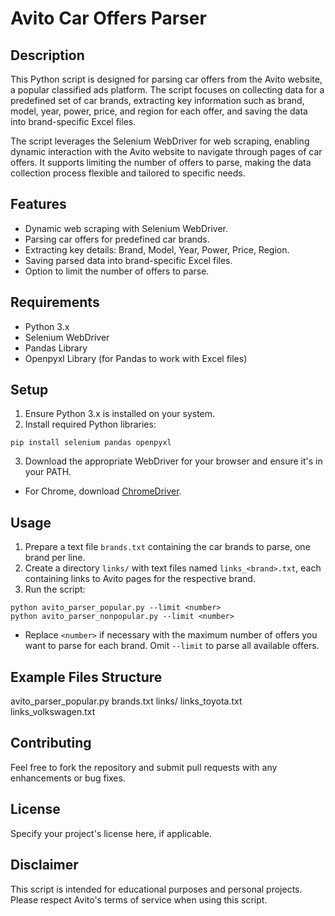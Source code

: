 # Avito Car Offers Parser

## Description
This Python script is designed for parsing car offers from the Avito website, a popular classified ads platform. The script focuses on collecting data for a predefined set of car brands, extracting key information such as brand, model, year, power, price, and region for each offer, and saving the data into brand-specific Excel files. 

The script leverages the Selenium WebDriver for web scraping, enabling dynamic interaction with the Avito website to navigate through pages of car offers. It supports limiting the number of offers to parse, making the data collection process flexible and tailored to specific needs.

## Features
- Dynamic web scraping with Selenium WebDriver.
- Parsing car offers for predefined car brands.
- Extracting key details: Brand, Model, Year, Power, Price, Region.
- Saving parsed data into brand-specific Excel files.
- Option to limit the number of offers to parse.

## Requirements
- Python 3.x
- Selenium WebDriver
- Pandas Library
- Openpyxl Library (for Pandas to work with Excel files)

## Setup
1. Ensure Python 3.x is installed on your system.
2. Install required Python libraries:
```
pip install selenium pandas openpyxl
```

3. Download the appropriate WebDriver for your browser and ensure it's in your PATH.
- For Chrome, download [ChromeDriver](https://sites.google.com/a/chromium.org/chromedriver/).

## Usage
1. Prepare a text file `brands.txt` containing the car brands to parse, one brand per line.
2. Create a directory `links/` with text files named `links_<brand>.txt`, each containing links to Avito pages for the respective brand.
3. Run the script:
```
python avito_parser_popular.py --limit <number>
python avito_parser_nonpopular.py --limit <number>
```

- Replace `<number>` if necessary with the maximum number of offers you want to parse for each brand. Omit `--limit` to parse all available offers.

## Example Files Structure

avito_parser_popular.py
brands.txt
links/
links_toyota.txt
links_volkswagen.txt

## Contributing
Feel free to fork the repository and submit pull requests with any enhancements or bug fixes.

## License
Specify your project's license here, if applicable.

## Disclaimer
This script is intended for educational purposes and personal projects. Please respect Avito's terms of service when using this script.